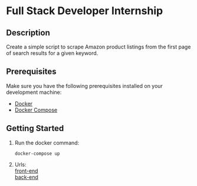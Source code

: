 # Full Stack Developer Internship

## Description

Create a simple script to scrape Amazon product listings from the first page of search results for a given keyword.

## Prerequisites

Make sure you have the following prerequisites installed on your development machine:

- [Docker](https://www.docker.com/get-started)
- [Docker Compose](https://docs.docker.com/compose/install/)

## Getting Started

1. Run the docker command:
    ```docker
    docker-compose up
2. Urls:  
    [front-end](http://localhost:5173)  
    [back-end](http://localhost:3000/api/scrape?keyword=chocolate)

